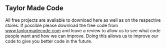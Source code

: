 <h2> Taylor Made Code </h2>

All free projects are avaliable to download here as well as on the respective stores.
If possible please download the free code from www.taylormadecode.com and leave a review to allow us to see what code people want and how we can improve.
Doing this allows us to improve our code to give you better code in the future.
